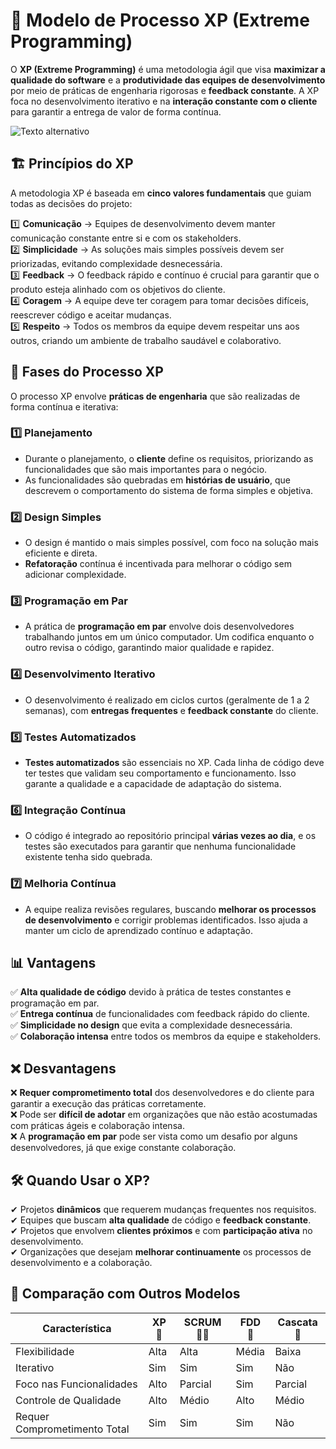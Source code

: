 # 🚀 Modelo de Processo XP (Extreme Programming)

O **XP (Extreme Programming)** é uma metodologia ágil que visa **maximizar a qualidade do software** e a **produtividade das equipes de desenvolvimento** por meio de práticas de engenharia rigorosas e **feedback constante**. A XP foca no desenvolvimento iterativo e na **interação constante com o cliente** para garantir a entrega de valor de forma contínua.

![Texto alternativo](https://mdsreq-fga-unb.github.io/2022.2-Strix/img/XP.jpg)

## 🏗️ Princípios do XP
A metodologia XP é baseada em **cinco valores fundamentais** que guiam todas as decisões do projeto:

1️⃣ **Comunicação** → Equipes de desenvolvimento devem manter comunicação constante entre si e com os stakeholders.  
2️⃣ **Simplicidade** → As soluções mais simples possíveis devem ser priorizadas, evitando complexidade desnecessária.  
3️⃣ **Feedback** → O feedback rápido e contínuo é crucial para garantir que o produto esteja alinhado com os objetivos do cliente.  
4️⃣ **Coragem** → A equipe deve ter coragem para tomar decisões difíceis, reescrever código e aceitar mudanças.  
5️⃣ **Respeito** → Todos os membros da equipe devem respeitar uns aos outros, criando um ambiente de trabalho saudável e colaborativo.

## 🔄 Fases do Processo XP
O processo XP envolve **práticas de engenharia** que são realizadas de forma contínua e iterativa:

### 1️⃣ **Planejamento**
- Durante o planejamento, o **cliente** define os requisitos, priorizando as funcionalidades que são mais importantes para o negócio.
- As funcionalidades são quebradas em **histórias de usuário**, que descrevem o comportamento do sistema de forma simples e objetiva.

### 2️⃣ **Design Simples**
- O design é mantido o mais simples possível, com foco na solução mais eficiente e direta.  
- **Refatoração** contínua é incentivada para melhorar o código sem adicionar complexidade.

### 3️⃣ **Programação em Par**
- A prática de **programação em par** envolve dois desenvolvedores trabalhando juntos em um único computador. Um codifica enquanto o outro revisa o código, garantindo maior qualidade e rapidez.

### 4️⃣ **Desenvolvimento Iterativo**
- O desenvolvimento é realizado em ciclos curtos (geralmente de 1 a 2 semanas), com **entregas frequentes** e **feedback constante** do cliente.

### 5️⃣ **Testes Automatizados**
- **Testes automatizados** são essenciais no XP. Cada linha de código deve ter testes que validam seu comportamento e funcionamento. Isso garante a qualidade e a capacidade de adaptação do sistema.

### 6️⃣ **Integração Contínua**
- O código é integrado ao repositório principal **várias vezes ao dia**, e os testes são executados para garantir que nenhuma funcionalidade existente tenha sido quebrada.

### 7️⃣ **Melhoria Contínua**
- A equipe realiza revisões regulares, buscando **melhorar os processos de desenvolvimento** e corrigir problemas identificados. Isso ajuda a manter um ciclo de aprendizado contínuo e adaptação.

## 📊 Vantagens
✅ **Alta qualidade de código** devido à prática de testes constantes e programação em par.  
✅ **Entrega contínua** de funcionalidades com feedback rápido do cliente.  
✅ **Simplicidade no design** que evita a complexidade desnecessária.  
✅ **Colaboração intensa** entre todos os membros da equipe e stakeholders.

## ❌ Desvantagens
❌ **Requer comprometimento total** dos desenvolvedores e do cliente para garantir a execução das práticas corretamente.  
❌ Pode ser **difícil de adotar** em organizações que não estão acostumadas com práticas ágeis e colaboração intensa.  
❌ A **programação em par** pode ser vista como um desafio por alguns desenvolvedores, já que exige constante colaboração.

## 🛠 Quando Usar o XP?
✔ Projetos **dinâmicos** que requerem mudanças frequentes nos requisitos.  
✔ Equipes que buscam **alta qualidade** de código e **feedback constante**.  
✔ Projetos que envolvem **clientes próximos** e com **participação ativa** no desenvolvimento.  
✔ Organizações que desejam **melhorar continuamente** os processos de desenvolvimento e a colaboração.

## 🔄 Comparação com Outros Modelos
| Característica       | XP 🚀     | SCRUM 🏃‍♂️ | FDD 🚀    | Cascata 🚰 |
|----------------------|-----------|-------------|-----------|-----------|
| Flexibilidade        | Alta      | Alta        | Média     | Baixa     |
| Iterativo            | Sim       | Sim         | Sim       | Não       |
| Foco nas Funcionalidades | Alto   | Parcial     | Sim       | Parcial   |
| Controle de Qualidade | Alto      | Médio       | Alto      | Médio     |
| Requer Comprometimento Total | Sim | Sim     | Sim       | Não       |
